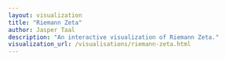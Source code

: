 ```yaml
---
layout: visualization
title: "Riemann Zeta"
author: Jasper Taal
description: "An interactive visualization of Riemann Zeta."
visualization_url: /visualisations/riemann-zeta.html
---
```

